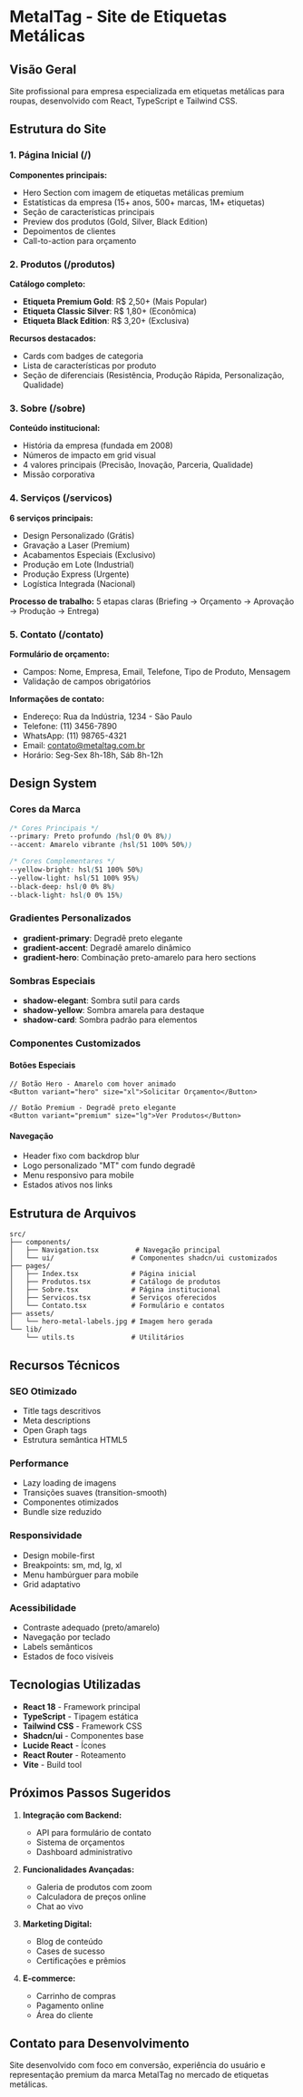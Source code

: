 # MetalTag - Site de Etiquetas Metálicas

## Visão Geral
Site profissional para empresa especializada em etiquetas metálicas para roupas, desenvolvido com React, TypeScript e Tailwind CSS.

## Estrutura do Site

### 1. Página Inicial (/)
**Componentes principais:**
- Hero Section com imagem de etiquetas metálicas premium
- Estatísticas da empresa (15+ anos, 500+ marcas, 1M+ etiquetas)
- Seção de características principais
- Preview dos produtos (Gold, Silver, Black Edition)
- Depoimentos de clientes
- Call-to-action para orçamento

### 2. Produtos (/produtos)
**Catálogo completo:**
- **Etiqueta Premium Gold**: R$ 2,50+ (Mais Popular)
- **Etiqueta Classic Silver**: R$ 1,80+ (Econômica)  
- **Etiqueta Black Edition**: R$ 3,20+ (Exclusiva)

**Recursos destacados:**
- Cards com badges de categoria
- Lista de características por produto
- Seção de diferenciais (Resistência, Produção Rápida, Personalização, Qualidade)

### 3. Sobre (/sobre)
**Conteúdo institucional:**
- História da empresa (fundada em 2008)
- Números de impacto em grid visual
- 4 valores principais (Precisão, Inovação, Parceria, Qualidade)
- Missão corporativa

### 4. Serviços (/servicos)
**6 serviços principais:**
- Design Personalizado (Grátis)
- Gravação a Laser (Premium)
- Acabamentos Especiais (Exclusivo)
- Produção em Lote (Industrial)
- Produção Express (Urgente)
- Logística Integrada (Nacional)

**Processo de trabalho:**
5 etapas claras (Briefing → Orçamento → Aprovação → Produção → Entrega)

### 5. Contato (/contato)
**Formulário de orçamento:**
- Campos: Nome, Empresa, Email, Telefone, Tipo de Produto, Mensagem
- Validação de campos obrigatórios

**Informações de contato:**
- Endereço: Rua da Indústria, 1234 - São Paulo
- Telefone: (11) 3456-7890
- WhatsApp: (11) 98765-4321
- Email: contato@metaltag.com.br
- Horário: Seg-Sex 8h-18h, Sáb 8h-12h

## Design System

### Cores da Marca
```css
/* Cores Principais */
--primary: Preto profundo (hsl(0 0% 8%))
--accent: Amarelo vibrante (hsl(51 100% 50%))

/* Cores Complementares */
--yellow-bright: hsl(51 100% 50%)
--yellow-light: hsl(51 100% 95%)
--black-deep: hsl(0 0% 8%)
--black-light: hsl(0 0% 15%)
```

### Gradientes Personalizados
- **gradient-primary**: Degradê preto elegante
- **gradient-accent**: Degradê amarelo dinâmico  
- **gradient-hero**: Combinação preto-amarelo para hero sections

### Sombras Especiais
- **shadow-elegant**: Sombra sutil para cards
- **shadow-yellow**: Sombra amarela para destaque
- **shadow-card**: Sombra padrão para elementos

### Componentes Customizados

#### Botões Especiais
```tsx
// Botão Hero - Amarelo com hover animado
<Button variant="hero" size="xl">Solicitar Orçamento</Button>

// Botão Premium - Degradê preto elegante
<Button variant="premium" size="lg">Ver Produtos</Button>
```

#### Navegação
- Header fixo com backdrop blur
- Logo personalizado "MT" com fundo degradê
- Menu responsivo para mobile
- Estados ativos nos links

## Estrutura de Arquivos

```
src/
├── components/
│   ├── Navigation.tsx         # Navegação principal
│   └── ui/                   # Componentes shadcn/ui customizados
├── pages/
│   ├── Index.tsx             # Página inicial
│   ├── Produtos.tsx          # Catálogo de produtos
│   ├── Sobre.tsx             # Página institucional
│   ├── Servicos.tsx          # Serviços oferecidos
│   └── Contato.tsx           # Formulário e contatos
├── assets/
│   └── hero-metal-labels.jpg # Imagem hero gerada
└── lib/
    └── utils.ts              # Utilitários
```

## Recursos Técnicos

### SEO Otimizado
- Title tags descritivos
- Meta descriptions
- Open Graph tags
- Estrutura semântica HTML5

### Performance
- Lazy loading de imagens
- Transições suaves (transition-smooth)
- Componentes otimizados
- Bundle size reduzido

### Responsividade
- Design mobile-first
- Breakpoints: sm, md, lg, xl
- Menu hambúrguer para mobile
- Grid adaptativo

### Acessibilidade
- Contraste adequado (preto/amarelo)
- Navegação por teclado
- Labels semânticos
- Estados de foco visíveis

## Tecnologias Utilizadas

- **React 18** - Framework principal
- **TypeScript** - Tipagem estática
- **Tailwind CSS** - Framework CSS
- **Shadcn/ui** - Componentes base
- **Lucide React** - Ícones
- **React Router** - Roteamento
- **Vite** - Build tool

## Próximos Passos Sugeridos

1. **Integração com Backend:**
   - API para formulário de contato
   - Sistema de orçamentos
   - Dashboard administrativo

2. **Funcionalidades Avançadas:**
   - Galeria de produtos com zoom
   - Calculadora de preços online
   - Chat ao vivo

3. **Marketing Digital:**
   - Blog de conteúdo
   - Cases de sucesso
   - Certificações e prêmios

4. **E-commerce:**
   - Carrinho de compras
   - Pagamento online
   - Área do cliente

## Contato para Desenvolvimento
Site desenvolvido com foco em conversão, experiência do usuário e representação premium da marca MetalTag no mercado de etiquetas metálicas.
